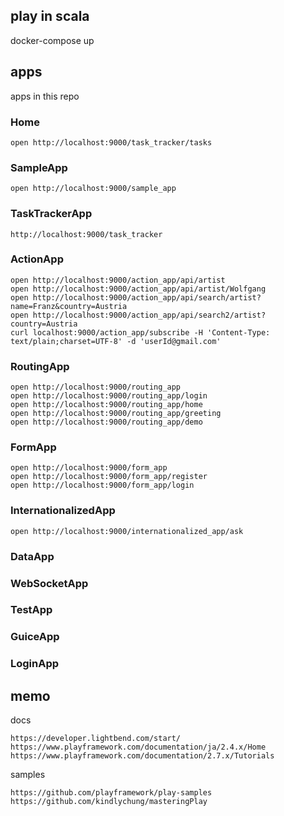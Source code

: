 ## play in scala

docker-compose up

## apps

apps in this repo

### Home

```
open http://localhost:9000/task_tracker/tasks
```

### SampleApp

```
open http://localhost:9000/sample_app
```

### TaskTrackerApp

```
http://localhost:9000/task_tracker
```

### ActionApp

```
open http://localhost:9000/action_app/api/artist
open http://localhost:9000/action_app/api/artist/Wolfgang
open http://localhost:9000/action_app/api/search/artist?name=Franz&country=Austria
open http://localhost:9000/action_app/api/search2/artist?country=Austria
curl localhost:9000/action_app/subscribe -H 'Content-Type: text/plain;charset=UTF-8' -d 'userId@gmail.com'
```

### RoutingApp

```
open http://localhost:9000/routing_app
open http://localhost:9000/routing_app/login
open http://localhost:9000/routing_app/home
open http://localhost:9000/routing_app/greeting
open http://localhost:9000/routing_app/demo
```

### FormApp

```
open http://localhost:9000/form_app
open http://localhost:9000/form_app/register
open http://localhost:9000/form_app/login
```

### InternationalizedApp

```
open http://localhost:9000/internationalized_app/ask
```

### DataApp

### WebSocketApp

### TestApp

### GuiceApp

### LoginApp

## memo

docs

```
https://developer.lightbend.com/start/
https://www.playframework.com/documentation/ja/2.4.x/Home
https://www.playframework.com/documentation/2.7.x/Tutorials
```

samples

```
https://github.com/playframework/play-samples
https://github.com/kindlychung/masteringPlay
```
